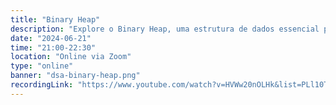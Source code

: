 ```yaml
---
title: "Binary Heap"
description: "Explore o Binary Heap, uma estrutura de dados essencial para implementar algoritmos como Heap Sort e filas de prioridade. Descubra seu funcionamento e aplicações práticas no universo da computação!"
date: "2024-06-21"
time: "21:00-22:30"
location: "Online via Zoom"
type: "online"
banner: "dsa-binary-heap.png"
recordingLink: "https://www.youtube.com/watch?v=HVWw20nOLHk&list=PLl10TyPY67Jgbh4QdRlRKr-7PjB9i5hWg"
---
```

